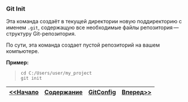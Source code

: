### Git Init

Эта команда создаёт в текущей директории новую поддиректорию с именем `.git`, содержащую все необходимые файлы репозитория — структуру Git-репозитория.

По сути, эта команда создает пустой репозиторий на вашем компьютере.

**Пример:**
>`cd C:/Users/user/my_project`  
`git init`



| [<<Начало](/BasicOperations.md "Основные операции")  | [Содержание](readme.md )  | [GitConfig](/Gitconfig.md ) | [Вперед>>](/GitAdd.md "Gitadd")|
|:------------- |:---------------:| :-------------:|-------------: |